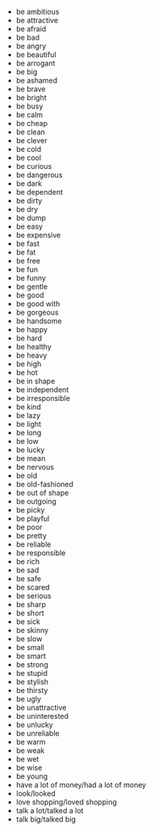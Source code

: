 - be ambitious
- be attractive
- be afraid
- be bad
- be angry
- be beautiful
- be arrogant
- be big
- be ashamed
- be brave
- be bright
- be busy
- be calm
- be cheap
- be clean
- be clever
- be cold
- be cool
- be curious
- be dangerous
- be dark
- be dependent
- be dirty
- be dry
- be dump
- be easy
- be expensive
- be fast
- be fat
- be free
- be fun
- be funny
- be gentle
- be good
- be good with
- be gorgeous
- be handsome
- be happy
- be hard
- be healthy
- be heavy
- be high
- be hot
- be in shape
- be independent
- be irresponsible
- be kind
- be lazy
- be light
- be long
- be low
- be lucky
- be mean
- be nervous
- be old
- be old-fashioned
- be out of shape
- be outgoing
- be picky
- be playful
- be poor
- be pretty
- be reliable
- be responsible
- be rich
- be sad
- be safe
- be scared
- be serious
- be sharp
- be short
- be sick
- be skinny
- be slow
- be small
- be smart
- be strong
- be stupid
- be stylish
- be thirsty
- be ugly
- be unattractive
- be uninterested
- be unlucky
- be unreliable
- be warm
- be weak
- be wet
- be wise
- be young
- have a lot of money/had a lot of money
- look/looked
- love shopping/loved shopping
- talk a lot/talked a lot
- talk big/talked big
